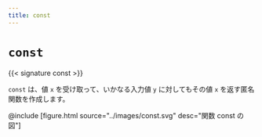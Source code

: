 ```yaml
---
title: const
---
```


# `const`

{{< signature const >}}

`const` は、値 `x` を受け取って、いかなる入力値 `y` に対してもその値 `x` を返す匿名関数を作成します。

@include [figure.html source="../images/const.svg" desc="関数 const の図"]
